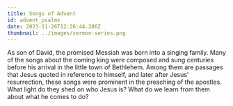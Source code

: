 ```yaml
---
title: Songs of Advent
id: advent_psalms
date: 2023-11-26T12:26:44.286Z
thumbnail: ../images/sermon-series.png
---
```

As son of David, the promised Messiah was born into a singing family. Many of the songs about the coming king were composed and sung centuries before his arrival in the little town of Bethlehem. Among them are passages that Jesus quoted in reference to himself, and later after Jesus' resurrection, these songs were prominent in the preaching of the apostles. What light do they shed on who Jesus is? What do we learn from them about what he comes to do?
